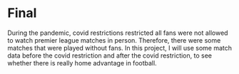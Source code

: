 # Final
During the pandemic, covid restrictions restricted all fans were not allowed to watch premier league matches in person. Therefore, there were some matches that were played without fans. In this project, I will use some match data before the covid restriction and after the covid restriction, to see whether there is really home advantage in football.

